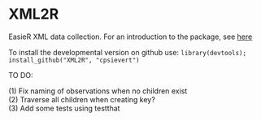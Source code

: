 XML2R
=======

EasieR XML data collection. For an introduction to the package, see [here](http://cpsievert.github.io/XML2R/)

To install the developmental version on github use: `library(devtools); install_github("XML2R", "cpsievert")`

TO DO:

(1) Fix naming of observations when no children exist   
(2) Traverse all children when creating key?   
(3) Add some tests using testthat   